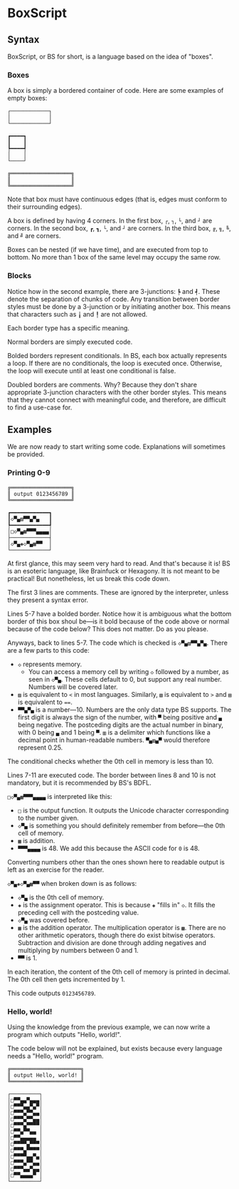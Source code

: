 # BoxScript

## Syntax

BoxScript, or BS for short, is a language based on the idea of "boxes".

### Boxes

A box is simply a bordered container of code.
Here are some examples of empty boxes:

```bs
┌────────────┐
│            │
└────────────┘
```

```bs
┏━━━━┓
┃    ┃
┡━━━━┩
│    │
└────┘
```

```bs
╔═══════════════════╗
║                   ║
╚═══════════════════╝
```

Note that box must have continuous edges (that is, edges must conform to their surrounding edges).

A box is defined by having 4 corners. In the first box, `┌`, `┐`, `└`, and `┘` are corners. In the second box, `┏`, `┓`, `└`, and `┘` are corners. In the third box, `╔`, `╗`, `╚`, and `╝` are corners.

Boxes can be nested (if we have time), and are executed from top to bottom.
No more than 1 box of the same level may occupy the same row.

### Blocks

Notice how in the second example, there are 3-junctions: `┡` and `┩`.
These denote the separation of chunks of code.
Any transition between border styles must be done by a 3-junction or by initiating another box.
This means that characters such as `╽` and `╿` are not allowed.

Each border type has a specific meaning.

Normal borders are simply executed code.

Bolded borders represent conditionals. In BS, each box actually represents a loop. If there are no conditionals, the loop is executed once. Otherwise, the loop will execute until at least one conditional is false.

Doubled borders are comments.
Why? Because they don't share appropriate 3-junction characters with the other border styles. This means that they cannot connect with meaningful code, and therefore, are difficult to find a use-case for.

## Examples

We are now ready to start writing some code.
Explanations will sometimes be provided.

### Printing 0-9

```bs
╔═══════════════════╗
║ output 0123456789 ║
╚═══════════════════╝

┏━━━━━━━━━━━━┓
┃◇▀▄▨▀▀▄▀▄   ┃
┡━━━━━━━━━━━━┩
│□◇▀▄▦▀▀▀▄▄▄▄│
├────────────┤
│◇▀▄◈◇▀▄▦▀▀  │
└────────────┘
```

At first glance, this may seem very hard to read. And that's because it is!
BS is an esoteric language, like Brainfuck or Hexagony. It is not meant to be practical! But nonetheless, let us break this code down.

The first 3 lines are comments. These are ignored by the interpreter, unless they present a syntax error.

Lines 5-7 have a bolded border. Notice how it is ambiguous what the bottom border of this box shoul be—is it bold because of the code above or normal because of the code below? This does not matter. Do as you please.

Anyways, back to lines 5-7. The code which is checked is `◇▀▄▨▀▀▄▀▄`.
There are a few parts to this code:

- `◇` represents memory.
  - You can access a memory cell by writing `◇` followed by a number, as seen in `◇▀▄`. These cells default to 0, but support any real number. Numbers will be covered later.
- `▨` is equivalent to `<` in most languages. Similarly, `▧` is equivalent to `>` and `▤` is equivalent to `==`.
- `▀▀▄▀▄` is a number—10. Numbers are the only data type BS supports.
The first digit is always the sign of the number, with `▀` being positive and `▄` being negative. The postceding digits are the actual number in binary, with 0 being `▄` and 1 being `▀`. `▥` is a delimiter which functions like a decimal point in human-readable numbers. `▀▄▥▄▀` would therefore represent 0.25.

The conditional checks whether the 0th cell in memory is less than 10.

Lines 7-11 are executed code. The border between lines 8 and 10 is not mandatory, but it is recommended by BS's BDFL.

`□◇▀▄▦▀▀▀▄▄▄▄` is interpreted like this:

- `□` is the output function. It outputs the Unicode character corresponding to the number given.
- `◇▀▄` is something you should definitely remember from before—the 0th cell of memory.
- `▦` is addition.
- `▀▀▀▄▄▄▄` is 48. We add this because the ASCII code for `0` is 48.

Converting numbers other than the ones shown here to readable output is left as an exercise for the reader.

`◇▀▄◈◇▀▄▦▀▀` when broken down is as follows:

- `◇▀▄` is the 0th cell of memory.
- `◈` is the assignment operator. This is because `◈` "fills in" `◇`. It fills the preceding cell with the postceding value.
- `◇▀▄` was covered before.
- `▦` is the addition operator. The multiplication operator is `▩`. There are no other arithmetic operators, though there do exist bitwise operators. Subtraction and division are done through adding negatives and multiplying by numbers between 0 and 1.
- `▀▀` is 1.

In each iteration, the content of the 0th cell of memory is printed in decimal. The 0th cell then gets incremented by 1.

This code outputs `0123456789`.

### Hello, world!

Using the knowledge from the previous example, we can now write a program which outputs "Hello, world!".

The code below will not be explained, but exists because every language needs a "Hello, world!" program.

```bs
╔══════════════════════╗
║ output Hello, world! ║
╚══════════════════════╝

┌─────────┐
│□▀▀▄▄▀▄▄▄│
│□▀▀▀▄▄▀▄▀│
│□▀▀▀▄▀▀▄▄│
│□▀▀▀▄▀▀▄▄│
│□▀▀▀▄▀▀▀▀│
│□▀▀▄▀▀▄▄ │
│□▀▀▄▄▄▄▄ │
│□▀▀▀▀▄▀▀▀│
│□▀▀▀▄▀▀▀▀│
│□▀▀▀▀▄▄▀▄│
│□▀▀▀▄▀▀▄▄│
│□▀▀▀▄▄▀▄▄│
│□▀▀▄▄▄▄▀ │
└─────────┘
```
